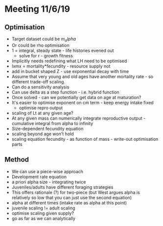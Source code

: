 # Meeting 11/6/19
## Optimisation
* Target dataset could be $m_alpha$
* Or could be rho optimisation
* 1 = integral, steady state - life histories evened out
    * solve for r - growth fitness
* Implicitly needs redefining what LH need to be optimised
* lxmx = mortality*fecundity - resource supply not
* add in bucket shaped Z - use exponential decay with time
* Assume that very young and old ages have another mortality rate - so different trade-off scaling.
* Can do a sensitivity analysis
* Can use delta as a step function - i.e. hybrid function
* Once solved - can we potentially get data on age at maturation?
* It's easier to optimise exponent on cm term - keep energy intake fixed
    * optimise repro output
* scaling of Lt at any given age?
* At any given mass can numerically integrate reproductive output - cumulative integral from alpha to infinity
* Size-dependent fecundity equation
* scaling beyond age won't hold
* scaling equation fecundity - as function of mass - write-out optimisation parts

## Method
* We can use a piece-wise approach
* Development rate equation
* a priori alpha size - integrating twice
* Juveniles/adults have different foraging strategies
* This offers rationale (?) for two-piece (but West argues alpha is relatively so low that you can just use the second equation)
* alpha at different times (intake rate as alpha at this point)
* juvenile scaling != adult scaling
* optimise scaling given supply?
* go as far as we can analytically
